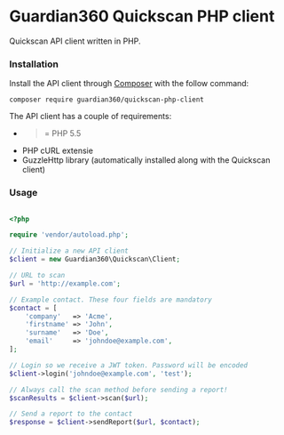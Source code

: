 # Guardian360 Quickscan PHP client
Quickscan API client written in PHP.

### Installation

Install the API client through [Composer](http://getcomposer.org) with the follow command:

    composer require guardian360/quickscan-php-client

The API client has a couple of requirements:

- >= PHP 5.5
- PHP cURL extensie
- GuzzleHttp library (automatically installed along with the Quickscan client)

### Usage

```php

<?php

require 'vendor/autoload.php';

// Initialize a new API client
$client = new Guardian360\Quickscan\Client;

// URL to scan
$url = 'http://example.com';

// Example contact. These four fields are mandatory
$contact = [
    'company'   => 'Acme',
    'firstname' => 'John',
    'surname'   => 'Doe',
    'email'     => 'johndoe@example.com',
];

// Login so we receive a JWT token. Password will be encoded
$client->login('johndoe@example.com', 'test');

// Always call the scan method before sending a report!
$scanResults = $client->scan($url);

// Send a report to the contact
$response = $client->sendReport($url, $contact);

```